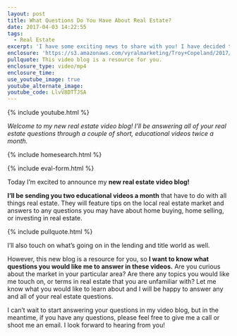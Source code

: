 ```yaml
---
layout: post
title: What Questions Do You Have About Real Estate?
date: 2017-04-03 14:22:55
tags:
  - Real Estate
excerpt: 'I have some exciting news to share with you! I have decided to start a real estate video blog to answer any and all of your real estate questions. I’ll be sending out two videos a month answering your questions about buying or selling a home, investing in real estate, or anything else you want to learn more about. I want this blog to be a resource for you, so please let me know what you would like to find out about the market. To get a sneak peek of what your new real estate resource can do for you, watch this short video.'
enclosure: 'https://s3.amazonaws.com/vyralmarketing/Troy+Copeland/2017/Troy+Copeland+Welcome+To+Blog+edit.mp4'
pullquote: This video blog is a resource for you.
enclosure_type: video/mp4
enclosure_time:
use_youtube_image: true
youtube_alternate_image:
youtube_code: LlvV8DTTJSA
---
```



{% include youtube.html %}

*Welcome to my new real estate video blog! I’ll be answering all of your real estate questions through a couple of short, educational videos twice a month.*

{% include homesearch.html %}

{% include eval-form.html %}

Today I’m excited to announce my **new real estate video blog!**

**I’ll be sending you two educational videos a month** that have to do with all things real estate. They will feature tips on the local real estate market and answers to any questions you may have about home buying, home selling, or investing in real estate.

{% include pullquote.html %}

I’ll also touch on what’s going on in the lending and title world as well.

However, this new blog is a resource for you, so **I want to know what questions you would like me to answer in these videos.** Are you curious about the market in your particular area? Are there any topics you would like me touch on, or terms in real estate that you are unfamiliar with? Let me know what you would like to learn about and I will be happy to answer any and all of your real estate questions.

I can’t wait to start answering your questions in my video blog, but in the meantime, if you have any questions, please feel free to give me a call or shoot me an email. I look forward to hearing from you!